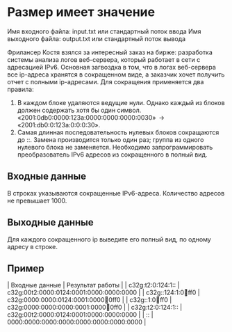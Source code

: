 # Размер имеет значение

Имя входного файла:	input.txt или стандартный поток ввода
Имя выходного файла:	output.txt или стандартный поток вывода

Фрилансер Костя взялся за интересный заказ на бирже: разработка системы анализа логов веб-сервера, который работает в сети с адресацией IPv6. Основная загвоздка в том, что в логах веб-сервера все ip-адреса хранятся в сокращенном виде, а заказчик хочет получить отчет с полными ip-адресами. 
Для сокращения применяется два правила:
1)	В каждом блоке удаляются ведущие нули. Однако каждый из блоков должен содержать хотя бы один символ. 
«2001:0db0:0000:123a:0000:0000:0000:0030»  →  «2001:db0:0:123a:0:0:0:30».
2)	Самая длинная последовательность нулевых блоков сокращаются до ::. Замена производится только один раз; группа из одного нулевого блока не заменяется.
Необходимо запрограммировать преобразователь IPv6 адресов из сокращенного в полный вид.

## Входные данные

В строках указываются сокращенные IPv6-адреса. Количество адресов не превышает 1000.

## Выходные данные

Для каждого сокращенного ip выведите его полный вид, по одному адресу в строке.

## Пример

| Входные данные         | Результат работы                        |
| c32g:t2:0:124:1::      | c32g:00t2:0000:0124:0001:0000:0000:0000 |
| c32g::124:1:0:1234:ff0 | c32g:0000:0000:0124:0001:0000:1234:0ff0 |
| c32g::1:0:1234:ff0     | c32g:0000:0000:0000:0001:0000:1234:0ff0 |
| c32g:t2:0:124:1::      | c32g:00t2:0000:0124:0001:0000:0000:0000 |
| ::                     | 0000:0000:0000:0000:0000:0000:0000:0000 |






